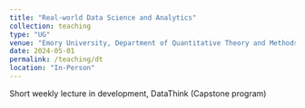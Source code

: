 ```yaml
---
title: "Real-world Data Science and Analytics"
collection: teaching
type: "UG"
venue: "Emory University, Department of Quantitative Theory and Methods"
date: 2024-05-01
permalink: /teaching/dt
location: "In-Person"
---
```



Short weekly lecture in development, DataThink (Capstone program)
